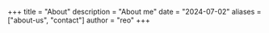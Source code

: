 +++
title = "About"
description = "About me"
date = "2024-07-02"
aliases = ["about-us", "contact"]
author = "reo"
+++

